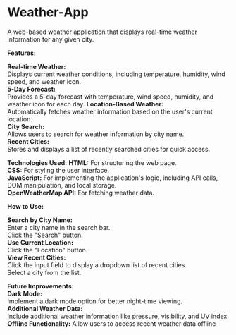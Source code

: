 ﻿# Weather-App
A web-based weather application that displays real-time weather information for any given city.  

**Features:**

**Real-time Weather:**   
    Displays current weather conditions, including temperature, humidity, wind speed, and weather icon.   
**5-Day Forecast:**   
    Provides a 5-day forecast with temperature, wind speed, humidity, and weather icon for each day.
**Location-Based Weather:**    
    Automatically fetches weather information based on the user's current location.   
**City Search:**   
    Allows users to search for weather information by city name.   
**Recent Cities:**     
    Stores and displays a list of recently searched cities for quick access.   

**Technologies Used:**
**HTML:** For structuring the web page.   
**CSS:** For styling the user interface.     
**JavaScript:** For implementing the application's logic, including API calls, DOM manipulation, and local storage.   
**OpenWeatherMap API:** For fetching weather data.    
  
**How to Use:**   

**Search by City Name:**   
    Enter a city name in the search bar.   
    Click the "Search" button.   
**Use Current Location:**   
    Click the "Location" button.   
**View Recent Cities:**    
    Click the input field to display a dropdown list of recent cities.   
    Select a city from the list.    

**Future Improvements:**   
**Dark Mode:**   
     Implement a dark mode option for better night-time viewing.    
**Additional Weather Data:**    
    Include additional weather information like pressure, visibility, and UV index.   
**Offline Functionality:** 
    Allow users to access recent weather data offline
